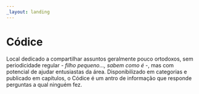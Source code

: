 ```yaml
---
_layout: landing
---
```


# Códice
Local dedicado a compartilhar assuntos geralmente pouco ortodoxos, sem periodicidade regular - _filho pequeno..., sabem como é_ -,
mas com potencial de ajudar entusiastas da área. Disponibilizado em categorias e publicado em capítulos, o Códice é um antro 
de informação que responde perguntas a qual ninguém fez.